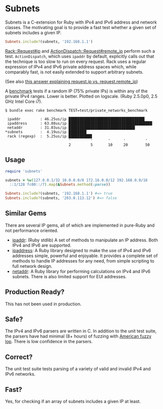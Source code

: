 # Subnets

Subnets is a C-extension for Ruby with IPv4 and IPv6 address and
network classes. The motivating goal is to provide a fast test whether
a given set of subnets includes a given IP.

```ruby
Subnets.include?(subnets, '192.168.1.1')
```

[Rack::Request#ip](https://github.com/rack/rack/blob/2.0.4/lib/rack/request.rb#L419-L421)
and
[ActionDispatch::Request#remote_ip](https://github.com/rails/rails/blob/v5.2.0/actionpack/lib/action_dispatch/middleware/remote_ip.rb#L176-L179)
perform such a test. `ActionDispatch`, which uses `ipaddr` by default,
explicitly calls out that the technique is too slow to run on every
request. Rack uses a regular expression of IPv4 and IPv6 private
address spaces which, while comparably fast, is not easily extended to
support arbitrary subnets.

(See also [this answer explaining request.ip
vs. request.remote_ip](https://stackoverflow.com/a/43014286/454156))

A [benchmark](test/private_networks_benchmark.rb) tests if a random IP
(75% private IPs) is within any of the private IPv4 ranges. Lower is
better. Plotted on logscale. (Ruby 2.5.0p0, 2.5 GHz Intel Core i7).

```
$ bundle exec rake benchmark TEST=test/private_networks_benchmark
    
 ipaddr         : 46.25us/ip ██████████████████████████████████▋
 ipaddress      : 63.88us/ip ██████████████████████████████████████▏
 netaddr        : 31.03us/ip ██████████████████████████████▎
*subnets        :  4.19us/ip ████████▏
 rack (regexp)  :  5.25us/ip ██████████▋
                             '         '       '      '         '
                             2         5       10     20        50
```

## Usage

```ruby
require 'subnets'

subnets = %w(127.0.0.1/32 10.0.0.0/8 172.16.0.0/12 192.168.0.0/16
  ::1/128 fc00::/7).map(&Subnets.method(:parse))

Subnets.include?(subnets, '192.168.1.1') #=> true
Subnets.include?(subnets, '203.0.113.12') #=> false
```

## Similar Gems

There are several IP gems, all of which are implemented in pure-Ruby
and not performance oriented.

- [ipaddr](https://github.com/ruby/ipaddr): (Ruby stdlib) A set of
  methods to manipulate an IP address. Both IPv4 and IPv6 are
  supported.
- [ipaddress](https://github.com/ipaddress-gem/ipaddress): A Ruby
  library designed to make the use of IPv4 and IPv6 addresses simple,
  powerful and enjoyable. It provides a complete set of methods to
  handle IP addresses for any need, from simple scripting to full
  network design.
- [netaddr](https://github.com/dspinhirne/netaddr-rb): A Ruby library
  for performing calculations on IPv4 and IPv6 subnets. There is also
  limited support for EUI addresses.

## Production Ready?

This has not been used in production.

## Safe?

The IPv4 and IPv6 parsers are written in C. In addition to the unit
test suite, the parsers have had minimal (8+ hours) of fuzzing with
[American fuzzy lop](http://lcamtuf.coredump.cx/afl/). There is low
confidence in the parsers.

## Correct?

The unit test suite tests parsing of a variety of valid and invalid
IPv4 and IPv6 networks.

## Fast?

Yes, for checking if an array of subnets includes a given IP at least.
